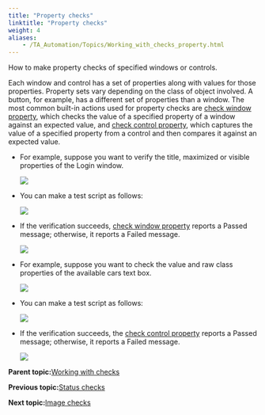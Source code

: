 ```yaml
--- 
title: "Property checks"
linktitle: "Property checks"
weight: 4
aliases: 
    - /TA_Automation/Topics/Working_with_checks_property.html
---
```


How to make property checks of specified windows or controls.

Each window and control has a set of properties along with values for those properties. Property sets vary depending on the class of object involved. A button, for example, has a different set of properties than a window. The most common built-in actions used for property checks are [check window property](/TA_Automation/Topics/bia_check_window_property.html), which checks the value of a specified property of a window against an expected value, and [check control property](/TA_Automation/Topics/bia_check_control_property.html), which captures the value of a specified property from a control and then compares it against an expected value.

-   For example, suppose you want to verify the title, maximized or visible properties of the Login window.

    ![](/images//Images/bia_check_window_property_aut.png)

-   You can make a test script as follows:

    ![](/images//Images/bia_check_window_property_pgm.png)

-   If the verification succeeds, [check window property](/TA_Automation/Topics/bia_check_window_property.html) reports a Passed message; otherwise, it reports a Failed message.

    ![](/images//Images/bia_check_window_property_res.png)

-   For example, suppose you want to check the value and raw class properties of the available cars text box.

    ![](/images//Images/bia_check_control_property_aut.png)

-   You can make a test script as follows:

    ![](/images//Images/bia_check_control_property_pgm.png)

-   If the verification succeeds, the [check control property](/TA_Automation/Topics/bia_check_control_property.html) reports a Passed message; otherwise, it reports a Failed message.

    ![](/images//Images/bia_check_control_property_res.png)


**Parent topic:**[Working with checks](/TA_Automation/Topics/Automation_model_working_with_checks.html)

**Previous topic:**[Status checks](/TA_Automation/Topics/Working_with_checks_status.html)

**Next topic:**[Image checks](/TA_Automation/Topics/Working_with_checks_picture.html)

